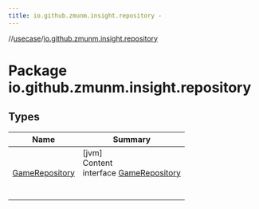 ```yaml
---
title: io.github.zmunm.insight.repository -
---
```

//[usecase](../../index.md)/[io.github.zmunm.insight.repository](index.md)



# Package io.github.zmunm.insight.repository  


## Types  
  
|  Name |  Summary | 
|---|---|
| <a name="io.github.zmunm.insight.repository/GameRepository///PointingToDeclaration/"></a>[GameRepository](-game-repository/index.md)| <a name="io.github.zmunm.insight.repository/GameRepository///PointingToDeclaration/"></a>[jvm]  <br>Content  <br>interface [GameRepository](-game-repository/index.md)  <br><br><br>|

